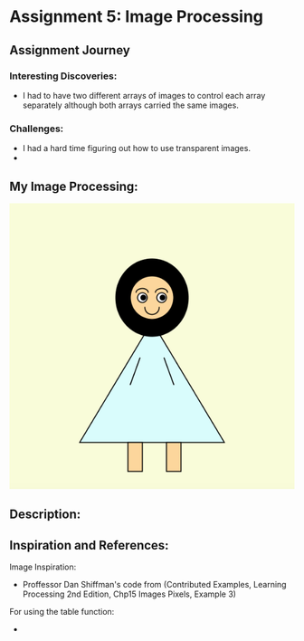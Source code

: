 # Assignment 5: Image Processing

## Assignment Journey

### Interesting Discoveries:
- I had to have two different arrays of images to control each array separately although both arrays carried the same images.

### Challenges:
- I had a hard time figuring out how to use transparent images.
- 

## My Image Processing:

![](Image.png)

## Description:



## Inspiration and References:

Image Inspiration: 

- Proffessor Dan Shiffman's code from (Contributed Examples, Learning Processing 2nd Edition, Chp15 Images Pixels, Example 3)

For using the table function: 

- 
